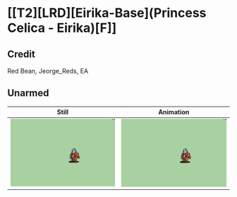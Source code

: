 # [\[T2\]\[LRD\]\[Eirika-Base\]\(Princess Celica - Eirika\)\[F\]]

## Credit

Red Bean, Jeorge_Reds, EA
	
## Unarmed

| Still | Animation |
| :---: | :-------: |
| ![Unarmed still](./Unarmed_000.png) | ![Unarmed animation](./Unarmed.gif) |
